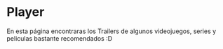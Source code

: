# Player


En esta página encontraras los Trailers de algunos videojuegos, series y peliculas bastante recomendados :D
